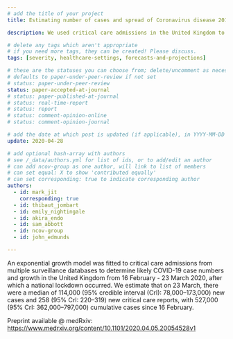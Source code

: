 ```yaml
---
# add the title of your project
title: Estimating number of cases and spread of Coronavirus disease 2019 (COVID-19) in the United Kingdom using critical care admissions, February to March 2020

description: We used critical care admissions in the United Kingdom to evaluate the number of cases and rate of spread for COVID-19 prior to the lockdown on 23 March 2020

# delete any tags which aren't appropriate
# if you need more tags, they can be created! Please discuss.
tags: [severity, healthcare-settings, forecasts-and-projections] 

# these are the statuses you can choose from; delete/uncomment as necessary
# defaults to paper-under-peer-review if not set
# status: paper-under-peer-review
status: paper-accepted-at-journal
# status: paper-published-at-journal
# status: real-time-report
# status: report
# status: comment-opinion-online
# status: comment-opinion-journal

# add the date at which post is updated (if applicable), in YYYY-MM-DD
update: 2020-04-28

# add optional hash-array with authors
# see /_data/authors.yml for list of ids, or to add/edit an author
# can add ncov-group as one author, will link to list of members
# can set equal: X to show 'contributed equally'
# can set corresponding: true to indicate corresponding author
authors:
  - id: mark_jit
    corresponding: true
  - id: thibaut_jombart
  - id: emily_nightingale
  - id: akira_endo
  - id: sam_abbott
  - id: ncov-group
  - id: john_edmunds

---
```


An exponential growth model was fitted to critical care admissions from multiple surveillance databases to determine likely COVID-19 case numbers and growth in the United Kingdom from 16 February - 23 March 2020, after which a national lockdown occurred. We estimate that on 23 March, there were a median of 114,000 (95% credible interval (CrI): 78,000–173,000) new cases and 258 (95% CrI: 220–319) new critical care reports, with 527,000 (95% CrI: 362,000–797,000) cumulative cases since 16 February.

Preprint available @ medRxiv: <https://www.medrxiv.org/content/10.1101/2020.04.05.20054528v1>
